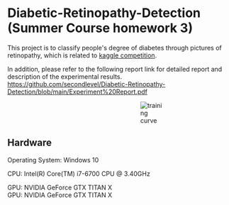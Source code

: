 # Diabetic-Retinopathy-Detection (Summer Course homework 3)

This project is to classify people's degree of diabetes through pictures of retinopathy, which is related to [kaggle competition](https://www.kaggle.com/c/diabetic-retinopathy-detection#description).  

In addition, please refer to the following report link for detailed report and description of the experimental results.  
https://github.com/secondlevel/Diabetic-Retinopathy-Detection/blob/main/Experiment%20Report.pdf

<p float="center">
  <img src="https://user-images.githubusercontent.com/44439517/150523554-3b088451-deab-4cbc-95d8-59e5a3f40c20.png" title="training curve" hspace="300"/>
</p>

## Hardware
Operating System: Windows 10  

CPU: Intel(R) Core(TM) i7-6700 CPU @ 3.40GHz  

GPU: NVIDIA GeForce GTX TITAN X  
GPU: NVIDIA GeForce GTX TITAN X  

